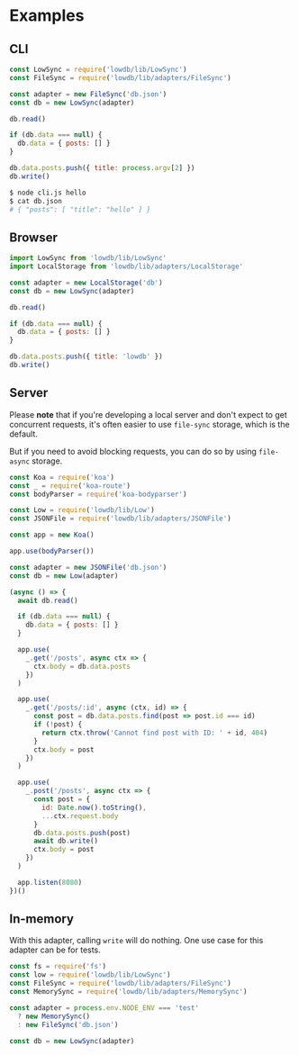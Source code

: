 # Examples

## CLI

```js
const LowSync = require('lowdb/lib/LowSync')
const FileSync = require('lowdb/lib/adapters/FileSync')

const adapter = new FileSync('db.json')
const db = new LowSync(adapter)

db.read()

if (db.data === null) {
  db.data = { posts: [] }
}

db.data.posts.push({ title: process.argv[2] })
db.write()
```

```sh
$ node cli.js hello
$ cat db.json
# { "posts": [ "title": "hello" ] }
```

## Browser

```js
import LowSync from 'lowdb/lib/LowSync'
import LocalStorage from 'lowdb/lib/adapters/LocalStorage'

const adapter = new LocalStorage('db')
const db = new LowSync(adapter)

db.read()

if (db.data === null) {
  db.data = { posts: [] }
}

db.data.posts.push({ title: 'lowdb' })
db.write()
```

## Server

Please __note__ that if you're developing a local server and don't expect to get concurrent requests, it's often easier to use `file-sync` storage, which is the default.

But if you need to avoid blocking requests, you can do so by using `file-async` storage.

```js
const Koa = require('koa')
const _ = require('koa-route')
const bodyParser = require('koa-bodyparser')

const Low = require('lowdb/lib/Low')
const JSONFile = require('lowdb/lib/adapters/JSONFile')

const app = new Koa()

app.use(bodyParser())

const adapter = new JSONFile('db.json')
const db = new Low(adapter)

(async () => {
  await db.read()

  if (db.data === null) {
    db.data = { posts: [] }
  }

  app.use(
    _.get('/posts', async ctx => {
      ctx.body = db.data.posts
    })
  )

  app.use(
    _.get('/posts/:id', async (ctx, id) => {
      const post = db.data.posts.find(post => post.id === id)
      if (!post) {
        return ctx.throw('Cannot find post with ID: ' + id, 404)
      }
      ctx.body = post
    })
  )

  app.use(
    _.post('/posts', async ctx => {
      const post = {
        id: Date.now().toString(),
        ...ctx.request.body
      }
      db.data.posts.push(post)
      await db.write()
      ctx.body = post
    })
  )

  app.listen(8080)
})()
```

## In-memory

With this adapter, calling `write` will do nothing. One use case for this adapter can be for tests.

```js
const fs = require('fs')
const low = require('lowdb/lib/LowSync')
const FileSync = require('lowdb/lib/adapters/FileSync')
const MemorySync = require('lowdb/lib/adapters/MemorySync')

const adapter = process.env.NODE_ENV === 'test'
  ? new MemorySync()
  : new FileSync('db.json')

const db = new LowSync(adapter)
```
